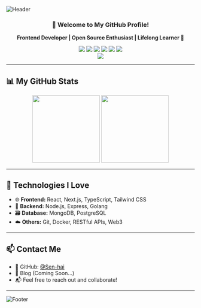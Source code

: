 <!-- 顶部波浪动画标题 -->
![Header](https://capsule-render.vercel.app/api?type=waving&color=0:00C9FF,100:92FE9D&height=250&section=header&text=Sen-hai%20%F0%9F%91%8B&fontSize=60&fontColor=ffffff&animation=fadeIn)

<div align="center">

### 🚀 Welcome to My GitHub Profile!

<p><strong>Frontend Developer | Open Source Enthusiast | Lifelong Learner 🌟</strong></p>

<!-- 技术标签 -->
<div style="margin-top: 10px;">
  <img src="https://img.shields.io/badge/React-61DAFB?style=for-the-badge&logo=react&logoColor=black" />
  <img src="https://img.shields.io/badge/Node.js-339933?style=for-the-badge&logo=node.js&logoColor=white" />
  <img src="https://img.shields.io/badge/JavaScript-F7DF1E?style=for-the-badge&logo=javascript&logoColor=black" />
  <img src="https://img.shields.io/badge/TypeScript-3178C6?style=for-the-badge&logo=typescript&logoColor=white" />
  <img src="https://img.shields.io/badge/Go-00ADD8?style=for-the-badge&logo=go&logoColor=white" />
  <img src="https://img.shields.io/badge/Python-3776AB?style=for-the-badge&logo=python&logoColor=white" />
</div>

<!-- 打字效果 -->
<img src="https://readme-typing-svg.herokuapp.com?font=Fira+Code&size=24&pause=1000&color=00C9FF&width=466&lines=Welcome+to+my+world+of+code!;Building+cool+projects+every+day!;Let's+create+something+awesome!" />

</div>

---

## 📊 My GitHub Stats

<div align="center">
  <img height="180em" src="https://github-readme-stats.vercel.app/api?username=Sen-hai&show_icons=true&theme=radical&include_all_commits=true&count_private=true" />
  <img height="180em" src="https://github-readme-stats.vercel.app/api/top-langs/?username=Sen-hai&layout=compact&langs_count=8&theme=radical" />
</div>

---

## 🧠 Technologies I Love

- 🌐 **Frontend:** React, Next.js, TypeScript, Tailwind CSS  
- 🧰 **Backend:** Node.js, Express, Golang  
- 🗃️ **Database:** MongoDB, PostgreSQL  
- ☁️ **Others:** Git, Docker, RESTful APIs, Web3

---

## 📫 Contact Me

- 💼 GitHub: [@Sen-hai](https://github.com/Sen-hai)
- 🧠 Blog (Coming Soon...)
- 📬 Feel free to reach out and collaborate!

---

<!-- 页脚动画 -->
![Footer](https://capsule-render.vercel.app/api?type=waving&color=0:92FE9D,100:00C9FF&height=150&section=footer)

